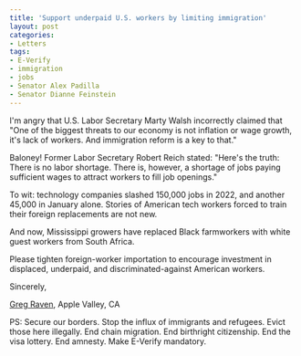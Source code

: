 ```yaml
---
title: 'Support underpaid U.S. workers by limiting immigration'
layout: post
categories:
- Letters
tags:
- E-Verify
- immigration
- jobs
- Senator Alex Padilla
- Senator Dianne Feinstein
---
```


I'm angry that U.S. Labor Secretary Marty Walsh incorrectly claimed that "One of the biggest threats to our economy is not inflation or wage growth, it's lack of workers. And immigration reform is a key to that."

Baloney! Former Labor Secretary Robert Reich stated: "Here's the truth: There is no labor shortage. There is, however, a shortage of jobs paying sufficient wages to attract workers to fill job openings."

To wit: technology companies slashed 150,000 jobs in 2022, and another 45,000 in January alone. Stories of American tech workers forced to train their foreign replacements are not new.

And now, Mississippi growers have replaced Black farmworkers with white guest workers from South Africa.

Please tighten foreign-worker importation to encourage investment in displaced, underpaid, and discriminated-against American workers.

Sincerely,

[Greg Raven](https://www.gregraven.org/), Apple Valley, CA

PS: Secure our borders. Stop the influx of immigrants and refugees. Evict those here illegally. End chain migration. End birthright citizenship. End the visa lottery. End amnesty. Make E-Verify mandatory.